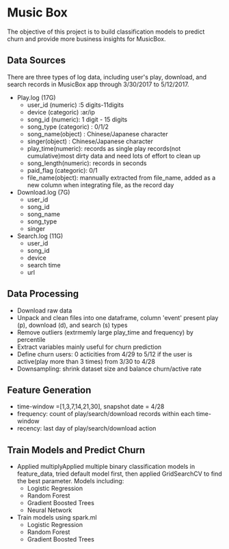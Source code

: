 # Music Box 
The objective of this project is to build classification models to predict churn and provide more business insights for MusicBox.
## Data Sources
There are three types of log data, including user's play, download, and search records in MusicBox app through 3/30/2017 to 5/12/2017.
- Play.log (17G)
  - user_id (numeric) :5 digits-11digits
  - device (categoric) :ar/ip
  - song_id (numeric): 1 digit - 15 digits
  - song_type (categoric) : 0/1/2
  - song_name(object) : Chinese/Japanese character
  - singer(object) : Chinese/Japanese character
  - play_time(numeric): records as single play records(not cumulative)most dirty data and need lots of effort to clean up
  - song_length(numeric): records in seconds
  - paid_flag (categoric): 0/1
  - file_name(object): mannually extracted from file_name, added as a new column when integrating file, as the record day
- Download.log (7G)
  - user_id
  - song_id
  - song_name
  - song_type
  - singer
- Search.log (11G)
  - user_id
  - song_id
  - device
  - search time
  - url
## Data Processing
- Download raw data
- Unpack and clean files into one dataframe, column 'event' present play (p), download (d), and search (s) types
- Remove outliers (extrmemly large play_time and frequency) by percentile
- Extract variables mainly useful for churn prediction
- Define churn users: 0 acticities from 4/29 to 5/12 if the user is active(play more than 3 times) from 3/30 to 4/28
- Downsampling: shrink dataset size and balance churn/active rate
## Feature Generation
- time-window =[1,3,7,14,21,30], snapshot date = 4/28
- frequency: count of play/search/download records within each time-window
- recency: last day of play/search/download action
## Train Models and Predict Churn
- Applied multiplyApplied multiple binary classification models in feature_data, tried default model first, then applied GridSearchCV to find the best parameter. Models including:
  - Logistic Regression
  - Random Forest
  - Gradient Boosted Trees
  - Neural Network
- Train models using spark.ml
  - Logistic Regression
  - Random Forest
  - Gradient Boosted Trees
